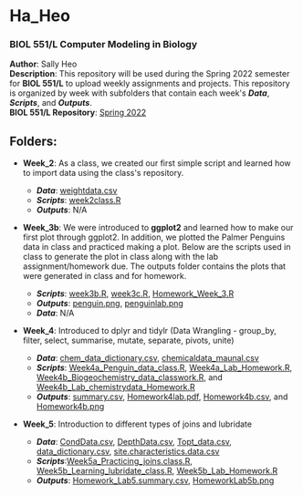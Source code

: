 # Ha_Heo

### BIOL 551/L Computer Modeling in Biology

**Author**: Sally Heo  
**Description**: This repository will be used during the Spring 2022 semester for **BIOL 551/L** to upload weekly assignments and projects. This repository is organized by week with subfolders that contain each week's **_Data_**, **_Scripts_**, and **_Outputs_**.  
**BIOL 551/L Repository**: [Spring 2022](https://github.com/Biol551-CSUN/Spring-2022) 

## **Folders**:

* **Week_2**: As a class, we created our first simple script and learned how to import data using the class's repository.  
  * **_Data_**: [weightdata.csv](https://github.com/Biol551-CSUN/Ha_Heo/blob/main/Week_2/Data/weightdata.csv) 
  * **_Scripts_**: [week2class.R](https://github.com/Biol551-CSUN/Ha_Heo/blob/main/Week_2/Scripts/week2class.R) 
  * **_Outputs_**: N/A   
    
* **Week_3b**: We were introduced to **ggplot2** and learned how to make our first plot through ggplot2. In addition, we plotted the Palmer Penguins data in class and practiced making a plot. Below are the scripts used in class to generate the plot in class along with the lab assignment/homework due. The outputs folder contains the plots that were generated in class and for homework. 
  * **_Scripts_**: [week3b.R](https://github.com/Biol551-CSUN/Ha_Heo/blob/main/Week_3b/Scripts/week3b.R), [week3c.R](https://github.com/Biol551-CSUN/Ha_Heo/blob/main/Week_3b/Scripts/week3c.R), [Homework_Week_3.R](https://github.com/Biol551-CSUN/Ha_Heo/blob/main/Week_3b/Scripts/Homework_Week_3.R)
  * **_Outputs_**: [penguin.png](https://github.com/Biol551-CSUN/Ha_Heo/blob/main/Week_3b/Output/penguin.png), [penguinlab.png](https://github.com/Biol551-CSUN/Ha_Heo/blob/main/Week_3b/Output/penguinlab.png)
  * **_Data_**: N/A
  
* **Week_4**: Introduced to dplyr and tidylr (Data Wrangling - group_by, filter, select, summarise, mutate, separate, pivots, unite)
  * **_Data_**: [chem_data_dictionary.csv](https://github.com/Biol551-CSUN/Ha_Heo/blob/main/week_4b/Data/chem_data_dictionary.csv), [chemicaldata_maunal.csv](https://github.com/Biol551-CSUN/Ha_Heo/blob/main/week_4b/Data/chemicaldata_maunalua.csv)
  * **_Scripts_**: [Week4a_Penguin_data_class.R](https://github.com/Biol551-CSUN/Ha_Heo/blob/main/week_4b/Scripts/Week4a_Penguin_data_class.R), [Week4a_Lab_Homework.R](https://github.com/Biol551-CSUN/Ha_Heo/blob/main/week_4b/Scripts/Week4a_Lab_Homework.R), [Week4b_Biogeochemistry_data_classwork.R](https://github.com/Biol551-CSUN/Ha_Heo/blob/main/week_4b/Scripts/Week4b_Biogeochemistry_data_classwork.R), and [Week4b_Lab_chemistrydata_Homework.R](https://github.com/Biol551-CSUN/Ha_Heo/blob/main/week_4b/Scripts/Week4b_Lab_chemistrydata_Homework.R)
  * **_Outputs_**: [summary.csv](https://github.com/Biol551-CSUN/Ha_Heo/blob/main/week_4b/Outputs/summary.csv), [Homework4lab.pdf](https://github.com/Biol551-CSUN/Ha_Heo/blob/main/week_4b/Outputs/Homework4lab.pdf), [Homework4b.csv](https://github.com/Biol551-CSUN/Ha_Heo/blob/main/week_4b/Outputs/Homework4b.csv), and [Homework4b.png](https://github.com/Biol551-CSUN/Ha_Heo/blob/main/week_4b/Outputs/Homework4b.png)

* **Week_5**: Introduction to different types of joins and lubridate
  * **_Data_**: [CondData.csv](https://github.com/Biol551-CSUN/Ha_Heo/blob/main/Week_5/Data/CondData.csv), [DepthData.csv](https://github.com/Biol551-CSUN/Ha_Heo/blob/main/Week_5/Data/DepthData.csv), [Topt_data.csv](https://github.com/Biol551-CSUN/Ha_Heo/blob/main/Week_5/Data/Topt_data.csv), [data_dictionary.csv](https://github.com/Biol551-CSUN/Ha_Heo/blob/main/Week_5/Data/data_dictionary.csv), [site.characteristics.data.csv](https://github.com/Biol551-CSUN/Ha_Heo/blob/main/Week_5/Data/site.characteristics.data.csv)
  * **_Scripts_**:[Week5a_Practicing_joins.class.R](https://github.com/Biol551-CSUN/Ha_Heo/blob/main/Week_5/Scripts/Week5a_Practicing_joins_class.R), [Week5b_Learning_lubridate_class.R](https://github.com/Biol551-CSUN/Ha_Heo/blob/main/Week_5/Scripts/Week5b_Learning_lubridate_class.R), [Week5b_Lab_Homework.R](https://github.com/Biol551-CSUN/Ha_Heo/blob/main/Week_5/Scripts/Week5b_Lab_Homework.R)
  * **_Outputs_**: [Homework_Lab5.summary.csv](https://github.com/Biol551-CSUN/Ha_Heo/blob/main/Week_5/Output/Homework_Lab5_summary.csv), [HomeworkLab5b.png](https://github.com/Biol551-CSUN/Ha_Heo/blob/main/Week_5/Output/HomeworkLab5b.png)

